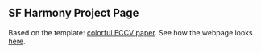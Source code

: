 ## <b>SF Harmony Project Page</b>

Based on the template: [colorful ECCV paper](http://richzhang.github.io/colorization/). See how the webpage looks [here](https://richzhang.github.io/webpage-template).

